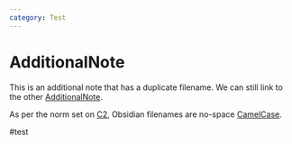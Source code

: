```yaml
---
category: Test
---
```

# AdditionalNote

This is an additional note that has a duplicate filename. We can still link to the other [AdditionalNote](obsidian/TestPages/SubFolder/AdditionalNote.md).

As per the norm set on  [C2](https://wiki.c2.com/), Obsidian filenames are no-space [CamelCase](https://wiki.c2.com/?CamelCase).

#test